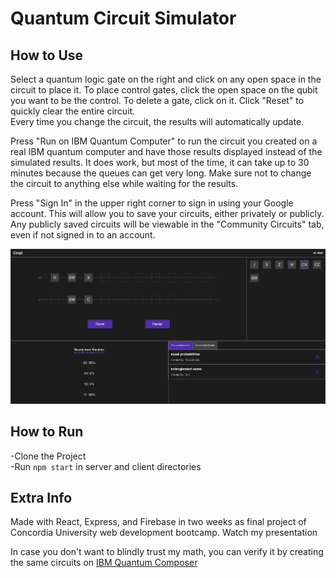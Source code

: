 # Quantum Circuit Simulator

## How to Use

Select a quantum logic gate on the right and click on any open space in the circuit to place it. To place control gates, click the open space on the qubit you want to be the control. To delete a gate, click on it. Click "Reset" to quickly clear the entire circuit.\
Every time you change the circuit, the results will automatically update.

Press "Run on IBM Quantum Computer" to run the circuit you created on a real IBM quantum computer and have those results displayed instead of the simulated results. It does work, but most of the time, it can take up to 30 minutes because the queues can get very long. Make sure not to change the circuit to anything else while waiting for the results.

Press "Sign In" in the upper right corner to sign in using your Google account. This will allow you to save your circuits, either privately or publicly. Any publicly saved circuits will be viewable in the "Community Circuits" tab, even if not signed in to an account.

![screenshot of web app](./screenshot.png)

## How to Run

-Clone the Project\
-Run `npm start` in server and client directories

## Extra Info

Made with React, Express, and Firebase in two weeks as final project of Concordia University web development bootcamp. Watch my presentation

In case you don't want to blindly trust my math, you can verify it by creating the same circuits on [IBM Quantum Composer](https://quantum-computing.ibm.com/composer/)
